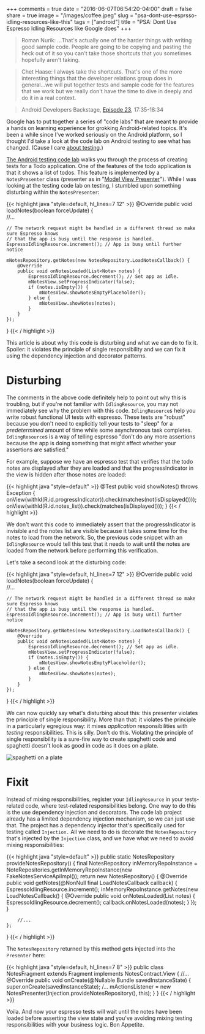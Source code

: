 +++
comments = true
date = "2016-06-07T06:54:20-04:00"
draft = false
share = true
image = "/images/coffee.jpeg"
slug = "psa-dont-use-esprsso-idling-resources-like-this"
tags = ["android"]
title = "PSA: Dont Use Espresso Idling Resources like Google does"
+++

>Roman Nurik: ...That's actually one of the harder things with writing good sample code. People are going to be copying and pasting the heck out of it so you can't take those shortcuts that you sometimes hopefully aren't taking.

>Chet Haase: I always take the shortcuts. That's one of the more interesting things that the developer relations group does in general...we will put together tests and sample code for the features that we work but we really don't have the time to dive in deeply and do it in a real context.

>Android Developers Backstage, [Episode 23](http://androidbackstage.blogspot.com/2015/04/episode-24-roman-holiday.html), 17:35-18:34

Google has to put together a series of "code labs" that are meant to provide a hands on learning experience for grokking Android-related topics. It's been a while since I've worked seriously on the Android platform, so I thought I'd take a look at the code lab on Android testing to see what has changed. (Cause I care [about testing](http://www.philosophicalhacker.com/2015/04/10/against-android-unit-tests).)

[The Android testing code lab](https://codelabs.developers.google.com/codelabs/android-testing/index.html?index=..%2F..%2Findex#0) walks you through the process of creating tests for a Todo application. One of the features of the todo application is that it shows a list of todos. This feature is implemented by a `NotesPresenter` class (presenter as in "[Model View Presenter](https://en.wikipedia.org/wiki/Model%E2%80%93view%E2%80%93presenter)"). While I was looking at the testing code lab on testing, I stumbled upon something disturbing within the `NotesPresenter`:

{{< highlight java "style=default, hl_lines=7 12" >}}
@Override
public void loadNotes(boolean forceUpdate) {    
    //...

    // The network request might be handled in a different thread so make sure Espresso knows
    // that the app is busy until the response is handled.
    EspressoIdlingResource.increment(); // App is busy until further notice

    mNotesRepository.getNotes(new NotesRepository.LoadNotesCallback() {
        @Override
        public void onNotesLoaded(List<Note> notes) {
            EspressoIdlingResource.decrement(); // Set app as idle.
            mNotesView.setProgressIndicator(false);
            if (notes.isEmpty()) {
                mNotesView.showNotesEmptyPlaceholder();
            } else {
                mNotesView.showNotes(notes);
            }
        }
    });
}
{{< / highlight >}}

This article is about why this code is disturbing and what we can do to fix it. Spoiler: it violates the principle of single responsibility and we can fix it using the dependency injection and decorator patterns.

# Disturbing

The comments in the above code definitely help to point out why this is troubling, but if you're not familiar with `IdlingResource`, you may not immediately see why the problem with this code. `IdlingResource`s help you write robust functional UI tests with espresso. These tests are "robust" because you don't need to explicitly tell your tests to "sleep" for a *predetermined* amount of time while some asynchronous task completes. `IdlingResource`s is a way of telling espresso "don't do any more assertions because the app is doing something that might affect whether your assertions are satisfied."

For example, suppose we have an espresso test that verifies that the todo notes are displayed after they are loaded and that the progressIndicator in the view is hidden after those notes are loaded:

{{< highlight java "style=default" >}}
@Test
public void showNotes() throws Exception {
    onView(withId(R.id.progressIndicator)).check(matches(not(isDisplayed())));
    onView(withId(R.id.notes_list)).check(matches(isDisplayed()));
}
{{< / highlight >}}

We don't want this code to immediately assert that the progressIndicator is invisible and the notes list are visible because it takes some time for the notes to load from the network. So, the previous code snippet with an `IdlingResource` would tell this test that it needs to wait until the notes are loaded from the network before performing this verification.

Let's take a second look at the disturbing code:

{{< highlight java "style=default, hl_lines=7 12" >}}
@Override
public void loadNotes(boolean forceUpdate) {    
    //...

    // The network request might be handled in a different thread so make sure Espresso knows
    // that the app is busy until the response is handled.
    EspressoIdlingResource.increment(); // App is busy until further notice

    mNotesRepository.getNotes(new NotesRepository.LoadNotesCallback() {
        @Override
        public void onNotesLoaded(List<Note> notes) {
            EspressoIdlingResource.decrement(); // Set app as idle.
            mNotesView.setProgressIndicator(false);
            if (notes.isEmpty()) {
                mNotesView.showNotesEmptyPlaceholder();
            } else {
                mNotesView.showNotes(notes);
            }
        }
    });
}
{{< / highlight >}}

We can now quickly say what's disturbing about this: this presenter violates the principle of single responsibility. More than that: it violates the principle in a particularly egregious way: it mixes *application* responsibilities with *testing* responsibilities. This is silly. Don't do this. Violating the principle of single responsibility is a sure-fire way to create spaghetti code and spaghetti doesn't look as good in code as it does on a plate.

![spaghetti on a plate](/images/spaghetti.jpeg)

# Fixit

Instead of mixing responsibilities, register your `IdlingResource` in your tests-related code, where test-related responsibilities belong. One way to do this is the use dependency injection and decorators. The code lab project already has a limited dependency injection mechanism, so we can just use that. The project has a dependency injector that's specifically used for testing called `Injection.` All we need to do is decorate the `NotesRepository` that's injected by the `Injection` class, and we have what we need to avoid mixing responsibilities:

{{< highlight java "style=default" >}}
public static NotesRepository provideNotesRepository() {
    final NotesRepository inMemoryRepoInstance
      = NoteRepositories.getInMemoryRepoInstance(new FakeNotesServiceApiImpl());
    return new NotesRepository() {
        @Override
        public void getNotes(@NonNull final LoadNotesCallback callback) {
            EspressoIdlingResource.increment();
            inMemoryRepoInstance.getNotes(new LoadNotesCallback() {
                @Override
                public void onNotesLoaded(List<Note> notes) {
                    EspressoIdlingResource.decrement();
                    callback.onNotesLoaded(notes);
                }
            });
        }

        //...
    };
}
{{< / highlight >}}

The `NotesRepository` returned by this method gets injected into the `Presenter` here:

{{< highlight java "style=default, hl_lines=7 8" >}}
public class NotesFragment extends Fragment implements NotesContract.View {
    //...
    @Override
    public void onCreate(@Nullable Bundle savedInstanceState) {
        super.onCreate(savedInstanceState);
        /...
        mActionsListener
          = new NotesPresenter(Injection.provideNotesRepository(), this);
    }
}
{{< / highlight >}}

Voila. And now your espresso tests will wait until the notes have been loaded before asserting the view state and you've avoiding mixing testing responsibilities with your business logic. Bon Appetite.